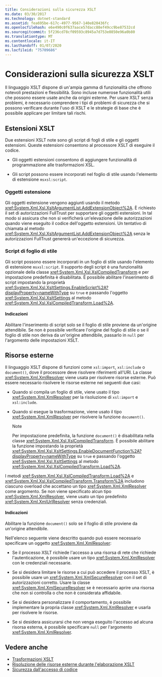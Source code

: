 ```yaml
---
title: Considerazioni sulla sicurezza XSLT
ms.date: 03/30/2017
ms.technology: dotnet-standard
ms.assetid: fea695be-617c-4977-9567-140e820436fc
ms.openlocfilehash: e6e490c0f637aace57dacc88ef49cc9be87532cd
ms.sourcegitcommit: 5f236cd78cf09593c8945a7d753e0850e96a0b80
ms.translationtype: MT
ms.contentlocale: it-IT
ms.lasthandoff: 01/07/2020
ms.locfileid: "75709686"
---
```

# <a name="xslt-security-considerations"></a>Considerazioni sulla sicurezza XSLT
Il linguaggio XSLT dispone di un'ampia gamma di funzionalità che offrono notevoli prestazioni e flessibilità. Sono incluse numerose funzionalità utili che possono essere usate anche da origini esterne. Per usare XSLT senza problemi, è necessario comprendere i tipi di problemi di sicurezza che si possono verificare durante l'uso di XSLT e le strategie di base che è possibile applicare per limitare tali rischi.  
  
## <a name="xslt-extensions"></a>Estensioni XSLT  
 Due estensioni XSLT note sono gli script di fogli di stile e gli oggetti estensioni. Queste estensioni consentono al processore XSLT di eseguire il codice.  
  
- Gli oggetti estensioni consentono di aggiungere funzionalità di programmazione alle trasformazioni XSL.  
  
- Gli script possono essere incorporati nel foglio di stile usando l'elemento di estensione `msxsl:script`.  
  
### <a name="extension-objects"></a>Oggetti estensione  
 Gli oggetti estensione vengono aggiunti usando il metodo <xref:System.Xml.Xsl.XsltArgumentList.AddExtensionObject%2A>. È richiesto il set di autorizzazioni FullTrust per supportare gli oggetti estensioni. In tal modo si assicura che non si verificherà un'elevazione delle autorizzazioni quando viene eseguito il codice dell'oggetto estensioni. Un tentativo di chiamata al metodo <xref:System.Xml.Xsl.XsltArgumentList.AddExtensionObject%2A> senza le autorizzazioni FullTrust genererà un'eccezione di sicurezza.  
  
### <a name="style-sheet-scripts"></a>Script di foglio di stile  
 Gli script possono essere incorporati in un foglio di stile usando l'elemento di estensione `msxsl:script`. Il supporto degli script è una funzionalità opzionale della classe <xref:System.Xml.Xsl.XslCompiledTransform> e per impostazione predefinita è disabilitata. È possibile abilitare l'inserimento di script impostando la proprietà <xref:System.Xml.Xsl.XsltSettings.EnableScript%2A?displayProperty=nameWithType> su `true` e passando l'oggetto <xref:System.Xml.Xsl.XsltSettings> al metodo <xref:System.Xml.Xsl.XslCompiledTransform.Load%2A>.  
  
#### <a name="guidelines"></a>Indicazioni  
 Abilitare l'inserimento di script solo se il foglio di stile proviene da un'origine attendibile. Se non è possibile verificare l'origine del foglio di stile o se il foglio di stile non deriva da un'origine attendibile, passarlo in `null` per l'argomento delle impostazioni XSLT.  
  
## <a name="external-resources"></a>Risorse esterne  
 Il linguaggio XSLT dispone di funzioni come `xsl:import`, `xsl:include` o `document()`, dove il processore deve risolvere riferimenti all'URI. La classe <xref:System.Xml.XmlResolver> viene usata per risolvere risorse esterne. Può essere necessario risolvere le risorse esterne nei seguenti due casi:  
  
- Quando si compila un foglio di stile, viene usato il tipo <xref:System.Xml.XmlResolver> per la risoluzione di `xsl:import` e `xsl:include`.  
  
- Quando si esegue la trasformazione, viene usato il tipo <xref:System.Xml.XmlResolver> per risolvere la funzione `document()`.  
  
    > [!NOTE]
    > Per impostazione predefinita, la funzione `document()` è disabilitata nella classe <xref:System.Xml.Xsl.XslCompiledTransform>. È possibile abilitare la funzione impostando la proprietà <xref:System.Xml.Xsl.XsltSettings.EnableDocumentFunction%2A?displayProperty=nameWithType> su `true` e passando l'oggetto <xref:System.Xml.Xsl.XsltSettings> al metodo <xref:System.Xml.Xsl.XslCompiledTransform.Load%2A>.  
  
 I metodi <xref:System.Xml.Xsl.XslCompiledTransform.Load%2A> e <xref:System.Xml.Xsl.XslCompiledTransform.Transform%2A> includono ciascuno overload che accettano un tipo <xref:System.Xml.XmlResolver> come argomento. Se non viene specificato alcun tipo <xref:System.Xml.XmlResolver>, viene usato un tipo predefinito <xref:System.Xml.XmlUrlResolver> senza credenziali.  
  
#### <a name="guidelines"></a>Indicazioni  
 Abilitare la funzione `document()` solo se il foglio di stile proviene da un'origine attendibile.  
  
 Nell'elenco seguente viene descritto quando può essere necessario specificare un oggetto <xref:System.Xml.XmlResolver>:  
  
- Se il processo XSLT richiede l'accesso a una risorsa di rete che richiede l'autenticazione, è possibile usare un tipo <xref:System.Xml.XmlResolver> con le credenziali necessarie.  
  
- Se si desidera limitare le risorse a cui può accedere il processo XSLT, è possibile usare un <xref:System.Xml.XmlSecureResolver> con il set di autorizzazioni corretto. Usare la classe <xref:System.Xml.XmlSecureResolver> se è necessario aprire una risorsa che non si controlla o che non è considerata affidabile.  
  
- Se si desidera personalizzare il comportamento, è possibile implementare la propria classe <xref:System.Xml.XmlResolver> e usarla per risolvere le risorse.  
  
- Se si desidera assicurarsi che non venga eseguito l'accesso ad alcuna risorsa esterna, è possibile specificare `null` per l'argomento <xref:System.Xml.XmlResolver>.  
  
## <a name="see-also"></a>Vedere anche

- [Trasformazioni XSLT](../../../../docs/standard/data/xml/xslt-transformations.md)
- [Risoluzione delle risorse esterne durante l'elaborazione XSLT](../../../../docs/standard/data/xml/resolving-external-resources-during-xslt-processing.md)
- [Sicurezza dall'accesso di codice](../../../../docs/framework/misc/code-access-security.md)
